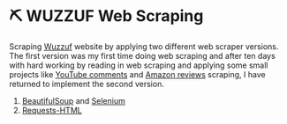 # :pick: WUZZUF Web Scraping 
Scraping [Wuzzuf](https://wuzzuf.net/jobs/egypt) website by applying two different web scraper versions. The first version was my first time doing web scraping and after ten days with hard working by reading in web scraping and applying some small projects like [YouTube comments](https://github.com/MoamenAlaa0/YouTube_Comments_WebScraping) and [Amazon reviews](https://github.com/MoamenAlaa0/Amazon_WebScraping) scraping, I have returned to implement the second version.
1. [BeautifulSoup](https://www.crummy.com/software/BeautifulSoup/bs4/doc/) and [Selenium](https://selenium-python.readthedocs.io/getting-started.html)
2. [Requests-HTML](https://requests.readthedocs.io/projects/requests-html/en/latest/)


